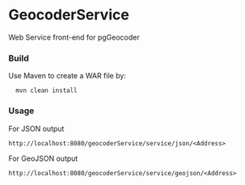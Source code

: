 GeocoderService
===============

Web Service front-end for pgGeocoder

### Build
Use Maven to create a WAR file by:
```
  mvn clean install
```

### Usage
For JSON output
```
http://localhost:8080/geocoderService/service/json/<Address>
```
For GeoJSON output
```
http://localhost:8080/geocoderService/service/geojson/<Address>
```
  